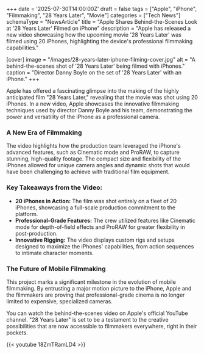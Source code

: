 +++
date = '2025-07-30T14:00:00Z'
draft = false
tags = ["Apple", "iPhone", "Filmmaking", "28 Years Later", "Movie"]
categories = ["Tech News"]
schemaType = "NewsArticle"
title = "Apple Shares Behind-the-Scenes Look at '28 Years Later' Filmed on iPhone"
description = "Apple has released a new video showcasing how the upcoming movie '28 Years Later' was filmed using 20 iPhones, highlighting the device's professional filmmaking capabilities."

[cover]
  image = "/images/28-years-later-iphone-filming-cover.jpg"
  alt = "A behind-the-scenes shot of '28 Years Later' being filmed with iPhones."
  caption = "Director Danny Boyle on the set of '28 Years Later' with an iPhone."
+++



Apple has offered a fascinating glimpse into the making of the highly anticipated film "28 Years Later," revealing that the movie was shot using 20 iPhones. In a new video, Apple showcases the innovative filmmaking techniques used by director Danny Boyle and his team, demonstrating the power and versatility of the iPhone as a professional camera.

### A New Era of Filmmaking

The video highlights how the production team leveraged the iPhone's advanced features, such as Cinematic mode and ProRAW, to capture stunning, high-quality footage. The compact size and flexibility of the iPhones allowed for unique camera angles and dynamic shots that would have been challenging to achieve with traditional film equipment.

### Key Takeaways from the Video:

*   **20 iPhones in Action:** The film was shot entirely on a fleet of 20 iPhones, showcasing a full-scale production commitment to the platform.
*   **Professional-Grade Features:** The crew utilized features like Cinematic mode for depth-of-field effects and ProRAW for greater flexibility in post-production.
*   **Innovative Rigging:** The video displays custom rigs and setups designed to maximize the iPhones' capabilities, from action sequences to intimate character moments.

### The Future of Mobile Filmmaking

This project marks a significant milestone in the evolution of mobile filmmaking. By entrusting a major motion picture to the iPhone, Apple and the filmmakers are proving that professional-grade cinema is no longer limited to expensive, specialized cameras.

You can watch the behind-the-scenes video on Apple's official YouTube channel. "28 Years Later" is set to be a testament to the creative possibilities that are now accessible to filmmakers everywhere, right in their pockets.

{{< youtube 18ZmTRamLD4 >}}
